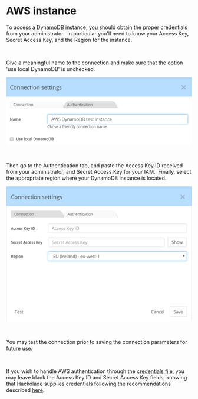 # AWS instance

To access a DynamoDB instance, you should obtain the proper credentials from your administrator.&nbsp; In particular you'll need to know your Access Key, Secret Access Key, and the Region for the instance.

&nbsp;

Give a meaningful name to the connection and make sure that the option 'use local DynamoDB' is unchecked.

![Image](<lib/Rev-Engineering%20-%20DynamoDB%20connect%20AWS1.png>)

&nbsp;

Then go to the Authentication tab, and paste the Access Key ID received from your administrator, and Secret Access Key for your IAM.&nbsp; Finally, select the appropriate region where your DynamoDB instance is located.

![Image](<lib/Rev-Engineering%20-%20DynamoDB%20connect%20AWS2.png>)

&nbsp;

You may test the connection prior to saving the connection parameters for future use.

&nbsp;

If you wish to handle AWS authentication through the [credentials file](<https://docs.aws.amazon.com/cli/latest/userguide/cli-configure-files.html> "target=\"\_blank\""), you may leave blank the Access Key ID and Secret Access Key fields, knowing that Hackolade supplies credentials following the recommendations described [here](<https://docs.aws.amazon.com/sdk-for-javascript/v2/developer-guide/setting-credentials-node.html> "target=\"\_blank\"").

